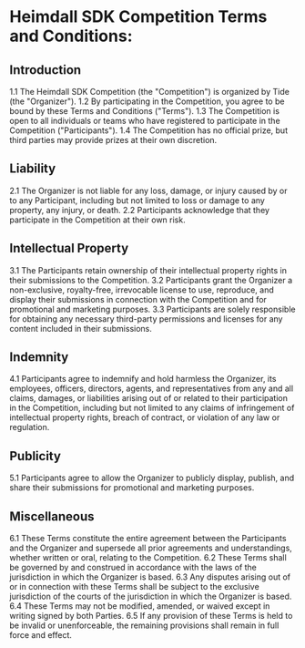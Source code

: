 # Heimdall SDK Competition Terms and Conditions:

## Introduction
1.1 The Heimdall SDK Competition (the "Competition") is organized by Tide (the "Organizer").
1.2 By participating in the Competition, you agree to be bound by these Terms and Conditions ("Terms").
1.3 The Competition is open to all individuals or teams who have registered to participate in the Competition ("Participants").
1.4 The Competition has no official prize, but third parties may provide prizes at their own discretion.

## Liability
2.1 The Organizer is not liable for any loss, damage, or injury caused by or to any Participant, including but not limited to loss or damage to any property, any injury, or death.
2.2 Participants acknowledge that they participate in the Competition at their own risk.

## Intellectual Property
3.1 The Participants retain ownership of their intellectual property rights in their submissions to the Competition.
3.2 Participants grant the Organizer a non-exclusive, royalty-free, irrevocable license to use, reproduce, and display their submissions in connection with the Competition and for promotional and marketing purposes.
3.3 Participants are solely responsible for obtaining any necessary third-party permissions and licenses for any content included in their submissions.

## Indemnity
4.1 Participants agree to indemnify and hold harmless the Organizer, its employees, officers, directors, agents, and representatives from any and all claims, damages, or liabilities arising out of or related to their participation in the Competition, including but not limited to any claims of infringement of intellectual property rights, breach of contract, or violation of any law or regulation.

## Publicity
5.1 Participants agree to allow the Organizer to publicly display, publish, and share their submissions for promotional and marketing purposes.

## Miscellaneous
6.1 These Terms constitute the entire agreement between the Participants and the Organizer and supersede all prior agreements and understandings, whether written or oral, relating to the Competition.
6.2 These Terms shall be governed by and construed in accordance with the laws of the jurisdiction in which the Organizer is based.
6.3 Any disputes arising out of or in connection with these Terms shall be subject to the exclusive jurisdiction of the courts of the jurisdiction in which the Organizer is based.
6.4 These Terms may not be modified, amended, or waived except in writing signed by both Parties.
6.5 If any provision of these Terms is held to be invalid or unenforceable, the remaining provisions shall remain in full force and effect.
